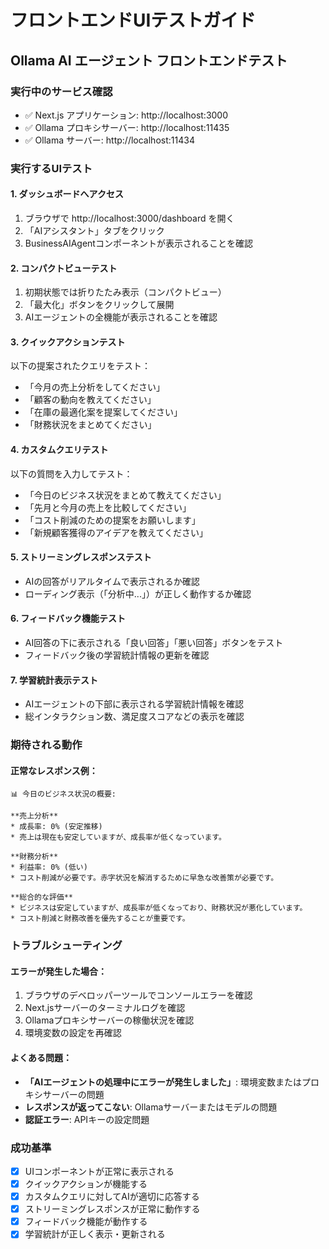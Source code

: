 # フロントエンドUIテストガイド

## Ollama AI エージェント フロントエンドテスト

### 実行中のサービス確認
- ✅ Next.js アプリケーション: http://localhost:3000
- ✅ Ollama プロキシサーバー: http://localhost:11435
- ✅ Ollama サーバー: http://localhost:11434

### 実行するUIテスト

#### 1. ダッシュボードへアクセス
1. ブラウザで http://localhost:3000/dashboard を開く
2. 「AIアシスタント」タブをクリック
3. BusinessAIAgentコンポーネントが表示されることを確認

#### 2. コンパクトビューテスト
1. 初期状態では折りたたみ表示（コンパクトビュー）
2. 「最大化」ボタンをクリックして展開
3. AIエージェントの全機能が表示されることを確認

#### 3. クイックアクションテスト
以下の提案されたクエリをテスト：
- 「今月の売上分析をしてください」
- 「顧客の動向を教えてください」  
- 「在庫の最適化案を提案してください」
- 「財務状況をまとめてください」

#### 4. カスタムクエリテスト
以下の質問を入力してテスト：
- 「今日のビジネス状況をまとめて教えてください」
- 「先月と今月の売上を比較してください」
- 「コスト削減のための提案をお願いします」
- 「新規顧客獲得のアイデアを教えてください」

#### 5. ストリーミングレスポンステスト
- AIの回答がリアルタイムで表示されるか確認
- ローディング表示（「分析中...」）が正しく動作するか確認

#### 6. フィードバック機能テスト
- AI回答の下に表示される「良い回答」「悪い回答」ボタンをテスト
- フィードバック後の学習統計情報の更新を確認

#### 7. 学習統計表示テスト  
- AIエージェントの下部に表示される学習統計情報を確認
- 総インタラクション数、満足度スコアなどの表示を確認

### 期待される動作

#### 正常なレスポンス例：
```
📊 今日のビジネス状況の概要:

**売上分析**
* 成長率: 0% (安定推移)
* 売上は現在も安定していますが、成長率が低くなっています。

**財務分析**  
* 利益率: 0% (低い)
* コスト削減が必要です。赤字状況を解消するために早急な改善策が必要です。

**総合的な評価**
* ビジネスは安定していますが、成長率が低くなっており、財務状況が悪化しています。
* コスト削減と財務改善を優先することが重要です。
```

### トラブルシューティング

#### エラーが発生した場合：
1. ブラウザのデベロッパーツールでコンソールエラーを確認
2. Next.jsサーバーのターミナルログを確認  
3. Ollamaプロキシサーバーの稼働状況を確認
4. 環境変数の設定を再確認

#### よくある問題：
- **「AIエージェントの処理中にエラーが発生しました」**: 環境変数またはプロキシサーバーの問題
- **レスポンスが返ってこない**: Ollamaサーバーまたはモデルの問題
- **認証エラー**: APIキーの設定問題

### 成功基準
- [x] UIコンポーネントが正常に表示される
- [x] クイックアクションが機能する
- [x] カスタムクエリに対してAIが適切に応答する
- [x] ストリーミングレスポンスが正常に動作する
- [x] フィードバック機能が動作する
- [x] 学習統計が正しく表示・更新される
